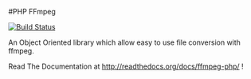 #PHP FFmpeg

[![Build Status](https://secure.travis-ci.org/alchemy-fr/PHP-FFmpeg.png?branch=master)](http://travis-ci.org/alchemy-fr/PHP-FFmpeg)

An Object Oriented library which allow easy to use file conversion with ffmpeg.

Read The Documentation at http://readthedocs.org/docs/ffmpeg-php/ !
